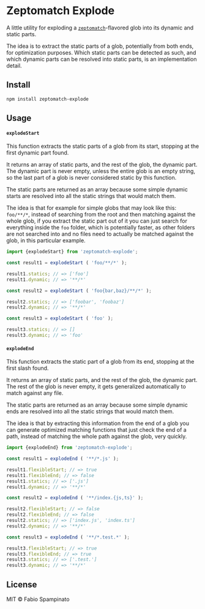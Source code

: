 # Zeptomatch Explode

A little utility for exploding a [`zeptomatch`](https://github.com/fabiospampinato/zeptomatch)-flavored glob into its dynamic and static parts.

The idea is to extract the static parts of a glob, potentially from both ends, for optimization purposes. Which static parts can be detected as such, and which dynamic parts can be resolved into static parts, is an implementation detail.

## Install

```sh
npm install zeptomatch-explode
```

## Usage

#### `explodeStart`

This function extracts the static parts of a glob from its start, stopping at the first dynamic part found.

It returns an array of static parts, and the rest of the glob, the dynamic part. The dynamic part is never empty, unless the entire glob is an empty string, so the last part of a glob is never considered static by this function.

The static parts are returned as an array because some simple dynamic starts are resolved into all the static strings that would match them.

The idea is that for example for simple globs that may look like this: `foo/**/*`, instead of searching from the root and then matching against the whole glob, if you extract the static part out of it you can just search for everything inside the `foo` folder, which is potentially faster, as other folders are not searched into and no files need to actually be matched against the glob, in this particular example.

```ts
import {explodeStart} from 'zeptomatch-explode';

const result1 = explodeStart ( 'foo/**/*' );

result1.statics; // => ['foo']
result1.dynamic; // => '**/*'

const result2 = explodeStart ( 'foo{bar,baz}/**/*' );

result2.statics; // => ['foobar', 'foobaz']
result2.dynamic; // => '**/*'

const result3 = explodeStart ( 'foo' );

result3.statics; // => []
result3.dynamic; // => 'foo'
```

#### `explodeEnd`

This function extracts the static part of a glob from its end, stopping at the first slash found.

It returns an array of static parts, and the rest of the glob, the dynamic part. The rest of the glob is never empty, it gets generalized automatically to match against any file.

The static parts are returned as an array because some simple dynamic ends are resolved into all the static strings that would match them.

The idea is that by extracting this information from the end of a glob you can generate optimized matching functions that just check the end of a path, instead of matching the whole path against the glob, very quickly.

```ts
import {explodeEnd} from 'zeptomatch-explode';

const result1 = explodeEnd ( '**/*.js' );

result1.flexibleStart; // => true
result1.flexibleEnd; // => false
result1.statics; // => ['.js']
result1.dynamic; // => '**/*'

const result2 = explodeEnd ( '**/index.{js,ts}' );

result2.flexibleStart; // => false
result2.flexibleEnd; // => false
result2.statics; // => ['index.js', 'index.ts']
result2.dynamic; // => '**/*'

const result3 = explodeEnd ( '**/*.test.*' );

result3.flexibleStart; // => true
result3.flexibleEnd; // => true
result3.statics; // => ['.test.']
result3.dynamic; // => '**/*'
```

## License

MIT © Fabio Spampinato
